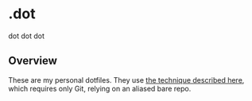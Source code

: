 # .dot
dot dot dot

## Overview

These are my personal dotfiles. They use [the technique described here](https://www.atlassian.com/git/tutorials/dotfiles), which requires only Git, relying on an aliased bare repo.
